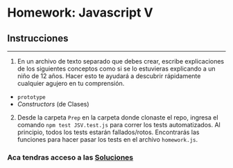 # Homework: Javascript V

## Instrucciones

---

1. En un archivo de texto separado que debes crear, escribe explicaciones de los siguientes conceptos como si se lo estuvieras explicando a un niño de 12 años. Hacer esto te ayudará a descubrir rápidamente cualquier agujero en tu comprensión.

- `prototype`
- _Constructors_ (de Clases)

2. Desde la carpeta `Prep` en la carpeta donde clonaste el repo, ingresa el comando `npm test JSV.test.js` para correr los tests automatizados. Al principio, todos los tests estarán fallados/rotos. Encontrarás las funciones para hacer pasar los tests en el archivo `homework.js`.

### Aca tendras acceso a las [Soluciones](https://github.com/atralice/Curso.Prep.Henry/blob/solution/06-JS-V/homework/homework.js)
